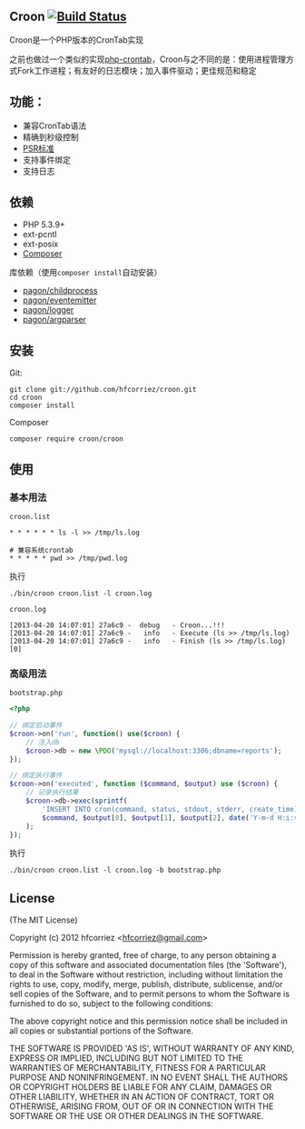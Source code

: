 ## Croon [![Build Status](https://travis-ci.org/hfcorriez/croon.png?branch=master)](https://travis-ci.org/hfcorriez/croon)

Croon是一个PHP版本的CronTab实现

之前也做过一个类似的实现[php-crontab](https://github.com/hfcorriez/php-crontab)，Croon与之不同的是：使用进程管理方式Fork工作进程；有友好的日志模块；加入事件驱动；更佳规范和稳定

## 功能：

- 兼容CronTab语法
- 精确到秒级控制
- [PSR标准](https://github.com/hfcorriez/fig-standards)
- 支持事件绑定
- 支持日志

## 依赖

- PHP 5.3.9+
- ext-pcntl
- ext-posix
- [Composer](http://getcomposer.org)

库依赖（使用`composer install`自动安装）

- [pagon/childprocess](https://github.com/hfcorriez/php-childprocess)
- [pagon/eventemitter](https://github.com/hfcorriez/php-eventemitter)
- [pagon/logger](https://github.com/pagon/logger)
- [pagon/argparser](https://github.com/hfcorriez/php-argparser)

## 安装

Git:

```
git clone git://github.com/hfcorriez/croon.git
cd croon
composer install
```

Composer

```
composer require croon/croon
```

## 使用

### 基本用法

`croon.list`

```
* * * * * * ls -l >> /tmp/ls.log

# 兼容系统crontab
* * * * * pwd >> /tmp/pwd.log
```

执行

```
./bin/croon croon.list -l croon.log
```

`croon.log`

```
[2013-04-20 14:07:01] 27a6c9 -  debug   - Croon...!!!
[2013-04-20 14:07:01] 27a6c9 -   info   - Execute (ls >> /tmp/ls.log)
[2013-04-20 14:07:01] 27a6c9 -   info   - Finish (ls >> /tmp/ls.log)[0]
```

### 高级用法

`bootstrap.php`

```php
<?php

// 绑定启动事件
$croon->on('run', function() use($croon) {
    // 注入db
    $croon->db = new \PDO('mysql://localhost:3306;dbname=reports');
});

// 绑定执行事件
$croon->on('executed', function ($command, $output) use ($croon) {
    // 记录执行结果
    $croon->db->exec(sprintf(
        'INSERT INTO cron(command, status, stdout, stderr, create_time) VALUES ("%s", "%s", "%s", "%s", "%s")',
        $command, $output[0], $output[1], $output[2], date('Y-m-d H:i:s'))
    );
});
```

执行

```
./bin/croon croon.list -l croon.log -b bootstrap.php
```

## License

(The MIT License)

Copyright (c) 2012 hfcorriez &lt;hfcorriez@gmail.com&gt;

Permission is hereby granted, free of charge, to any person obtaining
a copy of this software and associated documentation files (the
'Software'), to deal in the Software without restriction, including
without limitation the rights to use, copy, modify, merge, publish,
distribute, sublicense, and/or sell copies of the Software, and to
permit persons to whom the Software is furnished to do so, subject to
the following conditions:

The above copyright notice and this permission notice shall be
included in all copies or substantial portions of the Software.

THE SOFTWARE IS PROVIDED 'AS IS', WITHOUT WARRANTY OF ANY KIND,
EXPRESS OR IMPLIED, INCLUDING BUT NOT LIMITED TO THE WARRANTIES OF
MERCHANTABILITY, FITNESS FOR A PARTICULAR PURPOSE AND NONINFRINGEMENT.
IN NO EVENT SHALL THE AUTHORS OR COPYRIGHT HOLDERS BE LIABLE FOR ANY
CLAIM, DAMAGES OR OTHER LIABILITY, WHETHER IN AN ACTION OF CONTRACT,
TORT OR OTHERWISE, ARISING FROM, OUT OF OR IN CONNECTION WITH THE
SOFTWARE OR THE USE OR OTHER DEALINGS IN THE SOFTWARE.
